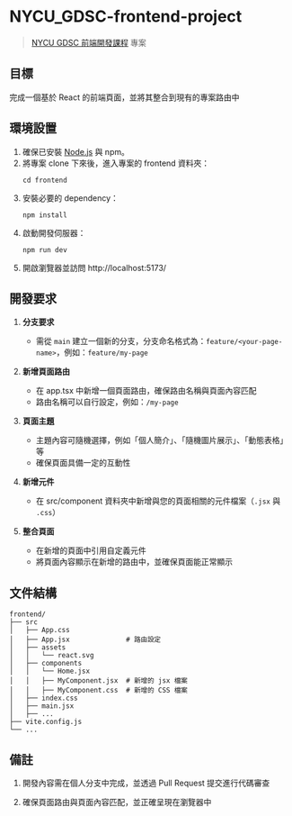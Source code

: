 # NYCU_GDSC-frontend-project
> [NYCU GDSC 前端開發課程](https://github.com/chou-ting-wei/NYCU_GDSC-frontend) 專案  

## 目標

完成一個基於 React 的前端頁面，並將其整合到現有的專案路由中

## 環境設置

1. 確保已安裝 [Node.js](https://nodejs.org/) 與 npm。
2. 將專案 clone 下來後，進入專案的 frontend 資料夾：
   ```
   cd frontend
   ```
3. 安裝必要的 dependency：
   ```
   npm install
   ```
4. 啟動開發伺服器：
   ```
   npm run dev
   ```
5. 開啟瀏覽器並訪問 http://localhost:5173/

## 開發要求

1. **分支要求**

   - 需從 `main` 建立一個新的分支，分支命名格式為：`feature/<your-page-name>`，例如：`feature/my-page`

2. **新增頁面路由**

   - 在 app.tsx 中新增一個頁面路由，確保路由名稱與頁面內容匹配
   - 路由名稱可以自行設定，例如：`/my-page`

3. **頁面主題**

   - 主題內容可隨機選擇，例如「個人簡介」、「隨機圖片展示」、「動態表格」等
   - 確保頁面具備一定的互動性

4. **新增元件**

   - 在 src/component 資料夾中新增與您的頁面相關的元件檔案（`.jsx` 與 `.css`）

5. **整合頁面**
   - 在新增的頁面中引用自定義元件
   - 將頁面內容顯示在新增的路由中，並確保頁面能正常顯示

## 文件結構

```
frontend/
├── src
│   ├── App.css
│   ├── App.jsx              # 路由設定
│   ├── assets
│   │   └── react.svg
│   ├── components
│   │   └── Home.jsx
│   │   ├── MyComponent.jsx  # 新增的 jsx 檔案
│   │   ├── MyComponent.css  # 新增的 CSS 檔案
│   ├── index.css
│   ├── main.jsx
│   ├── ...
├── vite.config.js
└── ...
```

## 備註

1. 開發內容需在個人分支中完成，並透過 Pull Request 提交進行代碼審查

2. 確保頁面路由與頁面內容匹配，並正確呈現在瀏覽器中
